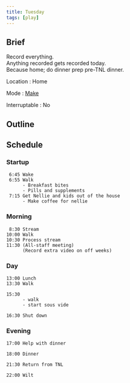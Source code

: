 ```yaml
---
title: Tuesday
tags: [play]
---
```


## Brief

Record everything.  
Anything recorded gets recorded today.  
Because home; do dinner prep pre-TNL dinner.

Location
: Home

Mode
: [Make](/make)

Interruptable
: No

## Outline

## Schedule

### Startup

```
 6:45 Wake
 6:55 Walk
      - Breakfast bites
      - Pills and supplements
 7:15 Get Nellie and kids out of the house
      - Make coffee for nellie
```

### Morning

```
 8:30 Stream
10:00 Walk
10:30 Process stream
11:30 (All-staff meeting)
      (Record extra video on off weeks)
```

### Day

```
13:00 Lunch
13:30 Walk

15:30
      - walk
      - start sous vide

16:30 Shut down
```

### Evening

```
17:00 Help with dinner

18:00 Dinner

21:30 Return from TNL

22:00 Wilt
```
